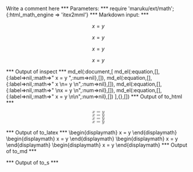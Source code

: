 Write a comment here
*** Parameters: ***
require 'maruku/ext/math';{:html_math_engine => 'itex2mml'}
*** Markdown input: ***

$$ x = y $$

$$ x 
= y $$

$$ 
x = y $$

$$ x = y 
$$

*** Output of inspect ***
md_el(:document,[
	md_el(:equation,[],{:label=>nil,:math=>" x = y ",:num=>nil},[]),
	md_el(:equation,[],{:label=>nil,:math=>" x \n= y \n",:num=>nil},[]),
	md_el(:equation,[],{:label=>nil,:math=>" \nx = y \n",:num=>nil},[]),
	md_el(:equation,[],{:label=>nil,:math=>" x = y \n\n",:num=>nil},[])
],{},[])
*** Output of to_html ***
<div class="maruku-equation"><math xmlns="http://www.w3.org/1998/Math/MathML" display="block" class="maruku-mathml"><semantics><mrow><mi>x</mi><mo>=</mo><mi>y</mi></mrow><annotation encoding="application/x-tex"> x = y </annotation></semantics></math></div><div class="maruku-equation"><math xmlns="http://www.w3.org/1998/Math/MathML" display="block" class="maruku-mathml"><semantics><mrow><mi>x</mi><mo>=</mo><mi>y</mi></mrow><annotation encoding="application/x-tex"> x 
= y 
</annotation></semantics></math></div><div class="maruku-equation"><math xmlns="http://www.w3.org/1998/Math/MathML" display="block" class="maruku-mathml"><semantics><mrow><mi>x</mi><mo>=</mo><mi>y</mi></mrow><annotation encoding="application/x-tex"> 
x = y 
</annotation></semantics></math></div><div class="maruku-equation"><math xmlns="http://www.w3.org/1998/Math/MathML" display="block" class="maruku-mathml"><semantics><mrow><mi>x</mi><mo>=</mo><mi>y</mi></mrow><annotation encoding="application/x-tex"> x = y 

</annotation></semantics></math></div>
*** Output of to_latex ***
\begin{displaymath}
x = y
\end{displaymath}
\begin{displaymath}
x 
= y
\end{displaymath}
\begin{displaymath}
x = y
\end{displaymath}
\begin{displaymath}
x = y
\end{displaymath}
*** Output of to_md ***

*** Output of to_s ***

